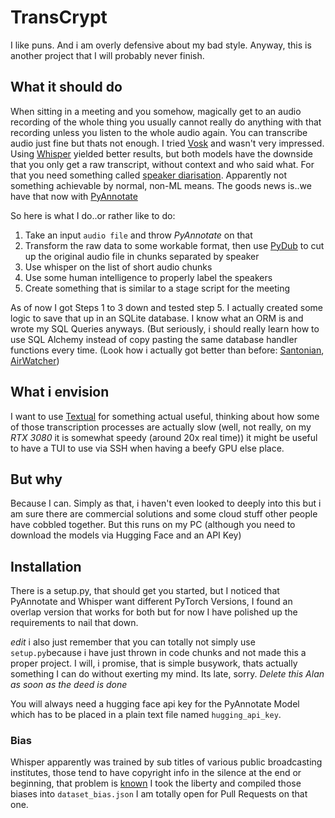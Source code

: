 # TransCrypt

I like puns. And i am overly defensive about my bad style. Anyway, this is another project that I will probably never finish.

## What it should do

When sitting in a meeting and you somehow, magically get to an audio recording of the whole thing you usually cannot really do anything with that recording unless you listen to the whole audio again. You can transcribe audio just fine but thats not enough. I tried [Vosk](https://alphacephei.com/vosk/) and wasn't very impressed. Using [Whisper](https://openai.com/research/whisper) yielded better results, but both models have the downside that you only get a raw transcript, without context and who said what. For that you need something called [speaker diarisation](https://en.wikipedia.org/wiki/Speaker_diarisation). Apparently not something achievable by normal, non-ML means. The goods news is..we have that now with [PyAnnotate](https://pypi.org/project/pyannotate/)

So here is what I do..or rather like to do:

1. Take an input `audio file` and throw *PyAnnotate* on that
2. Transform the raw data to some workable format, then use [PyDub](https://github.com/jiaaro/pydub) to cut up the original audio file in chunks separated by speaker
3. Use whisper on the list of short audio chunks
4. Use some human intelligence to properly label the speakers
5. Create something that is similar to a stage script for the meeting

As of now I got Steps 1 to 3 down and tested step 5. I actually created some logic to save that up in an SQLite database. I know what an ORM is and wrote my SQL Queries anyways. (But seriously, i should really learn how to use SQL Alchemy instead of copy pasting the same database handler functions every time. (Look how i actually got better than before: [Santonian](https://github.com/BurnoutDV/SantonianCrawler/blob/schaefer/santonian_crawler/database_util.py), [AirWatcher](https://github.com/BurnoutDV/AirWatcher/blob/suffocation/air_watcher/local_database.py))

## What i envision

I want to use [Textual](https://github.com/Textualize/textual) for something actual useful, thinking about how some of those transcription processes are actually slow (well, not really, on my *RTX 3080* it is somewhat speedy (around 20x real time)) it might be useful to have a TUI to use via SSH when having a beefy GPU else place.

## But why

Because I can. Simply as that, i haven't even looked to deeply into this but i am sure there are commercial solutions and some cloud stuff other people have cobbled together. But this runs on my PC (although you need to download the models via Hugging Face and an API Key)

## Installation

There is a setup.py, that should get you started, but I noticed that PyAnnotate and Whisper want different PyTorch Versions, I found an overlap version that works for both but for now I have polished up the requirements to nail that down.

*edit* i also just remember that you can totally not simply use `setup.py`because i have just thrown in code chunks and not made this a proper project. I will, i promise, that is simple busywork, thats actually something I can do without exerting my mind. Its late, sorry. *Delete this Alan as soon as the deed is done*

You will always need a hugging face api key for the PyAnnotate Model which has to be placed in a plain text file named `hugging_api_key`.

### Bias

Whisper apparently was trained by sub titles of various public broadcasting institutes, those tend to have copyright info in the silence at the end or beginning, that problem is [known](https://github.com/openai/whisper/discussions/928) I took the liberty and compiled those biases into `dataset_bias.json` I am totally open for Pull Requests on that one.